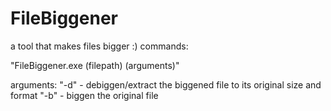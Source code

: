 # FileBiggener
 a tool that makes files bigger :)
 commands:

 "FileBiggener.exe (filepath) (arguments)"

 arguments:
 "-d" - debiggen/extract the biggened file to its original size and format
 "-b" - biggen the original file
